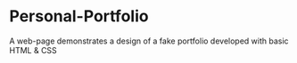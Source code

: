 # Personal-Portfolio
A web-page demonstrates a design of a fake portfolio developed with basic HTML &amp; CSS 
